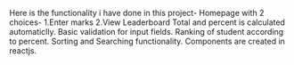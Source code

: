 Here is the functionality i have done in this project-
Homepage with 2 choices-
1.Enter marks
2.View Leaderboard
Total and percent is calculated automaticlly.
Basic validation for input fields.
Ranking of student according to percent.
Sorting and Searching functionality.
Components are created in reactjs.
